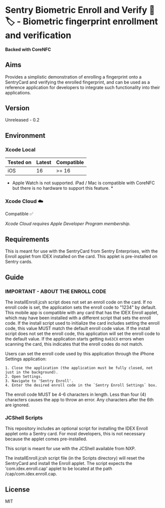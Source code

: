 # Sentry Biometric Enroll and Verify 📱🏷️ - Biometric fingerprint enrollment and verification
#### Backed with CoreNFC

## Aims
Provides a simplistic demonstration of enrolling a fingerprint onto a SentryCard and verifying the enrolled fingerprint, and can be used as a reference application for developers to integrate such functionality into their applications.

## Version
Unreleased - 0.2

## Environment

### Xcode Local
Tested on | Latest | Compatible
--------- | ------ | ----------
iOS       | 16     | >= 16

* Apple Watch is not supported. iPad / Mac is compatible with CoreNFC but there is no hardware to support this feature. *

### Xcode Cloud ☁️
Compatible ✅

*Xcode Cloud requires Apple Developer Program membership.*

## Requirements
This is meant for use with the SentryCard from Sentry Enterprises, with the Enroll applet from IDEX installed on the card. This applet is pre-installed on Sentry cards.



## Guide

###  IMPORTANT - ABOUT THE ENROLL CODE
The installEnroll.jcsh script does not set an enroll code on the card. If no enroll code is set, the application sets the enroll code to "1234" by default. This mobile app is compatible with any card that has the IDEX Enroll applet, which may have been installed with a different script that sets the enroll code. If the install script used to initialize the card includes setting the enroll code, this value MUST match the default enroll code value. If the install script does not set the enroll code, this application will set the enroll code to the default value. If the application starts getting `0x63CX` errors when scanning the card, this indicates that the enroll codes do not match.
 
Users can set the enroll code used by this application through the iPhone Settings application:

    1. Close the application (the application must be fully closed, not just in the background).
    2. Open Settings.
    3. Navigate to 'Sentry Enroll'.
    4. Enter the desired enroll code in the `Sentry Enroll Settings` box.
 
The enroll code MUST be 4-6 characters in length. Less than four (4) characters causes the app to throw an error. Any characters after the 6th are ignored.

### JCShell Scripts
This repository includes an optional script for installing the IDEX Enroll applet onto a Sentry card.  For most developers, this is not necessary because the applet comes pre-installed.  

This script is meant for use with the JCShell available from NXP. 

The installEnroll.jcsh script file (in the Scripts directory) will reset the SentryCard and install the Enroll applet. The script expects the 'com.idex.enroll.cap' applet to be located at the path <current directory>/cap/com.idex.enroll.cap.  


## License
MIT

